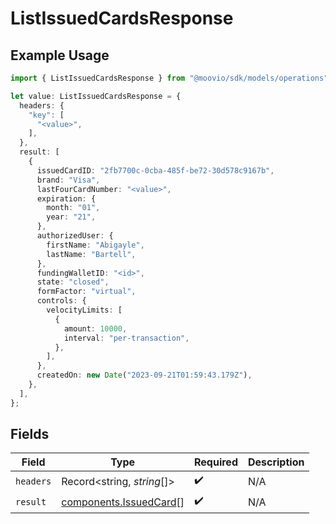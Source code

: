 # ListIssuedCardsResponse

## Example Usage

```typescript
import { ListIssuedCardsResponse } from "@moovio/sdk/models/operations";

let value: ListIssuedCardsResponse = {
  headers: {
    "key": [
      "<value>",
    ],
  },
  result: [
    {
      issuedCardID: "2fb7700c-0cba-485f-be72-30d578c9167b",
      brand: "Visa",
      lastFourCardNumber: "<value>",
      expiration: {
        month: "01",
        year: "21",
      },
      authorizedUser: {
        firstName: "Abigayle",
        lastName: "Bartell",
      },
      fundingWalletID: "<id>",
      state: "closed",
      formFactor: "virtual",
      controls: {
        velocityLimits: [
          {
            amount: 10000,
            interval: "per-transaction",
          },
        ],
      },
      createdOn: new Date("2023-09-21T01:59:43.179Z"),
    },
  ],
};
```

## Fields

| Field                                                            | Type                                                             | Required                                                         | Description                                                      |
| ---------------------------------------------------------------- | ---------------------------------------------------------------- | ---------------------------------------------------------------- | ---------------------------------------------------------------- |
| `headers`                                                        | Record<string, *string*[]>                                       | :heavy_check_mark:                                               | N/A                                                              |
| `result`                                                         | [components.IssuedCard](../../models/components/issuedcard.md)[] | :heavy_check_mark:                                               | N/A                                                              |